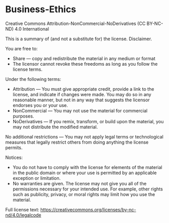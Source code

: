 # Business-Ethics
Creative Commons Attribution-NonCommercial-NoDerivatives (CC BY-NC-ND) 4.0 International

This is a summary of (and not a substitute for) the license. Disclaimer.

You are free to:

- Share — copy and redistribute the material in any medium or format
- The licensor cannot revoke these freedoms as long as you follow the license terms.

Under the following terms:

- Attribution — You must give appropriate credit, provide a link to the license, and indicate if changes were made. You may do so in any reasonable manner, but not in any way that suggests the licensor endorses you or your use.
- NonCommercial — You may not use the material for commercial purposes.
- NoDerivatives — If you remix, transform, or build upon the material, you may not distribute the modified material.

No additional restrictions — You may not apply legal terms or technological measures that legally restrict others from doing anything the license permits.

Notices:

- You do not have to comply with the license for elements of the material in the public domain or where your use is permitted by an applicable exception or limitation.
- No warranties are given. The license may not give you all of the permissions necessary for your intended use. For example, other rights such as publicity, privacy, or moral rights may limit how you use the material.

Full license text: https://creativecommons.org/licenses/by-nc-nd/4.0/legalcode
